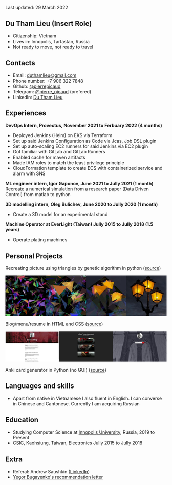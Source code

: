 Last updated: 29 March 2022
## Du Tham Lieu (Insert Role)
- Citizenship: Vietnam
- Lives in: Innopolis, Tartastan, Russia	
- Not ready to move, not ready to travel

## Contacts
- Email: duthamlieu@gmail.com
- Phone number: +7 906 322 7848
- Github: [@pierrepicaud](https://github.com/pierrepicaud)
- Telegram: [@pierre_picaud](https://t.me/pierre_picaud) (prefered)
- LinkedIn: [Du Tham Lieu](https://www.linkedin.com/in/duthamlieu/)

## Experiences
**DevOps Intern, Provectus, November 2021 to Ferbuary 2022 (4 months)**
- Deployed Jenkins (Helm) on EKS via Terraform
- Set up said Jenkins Configuration as Code via Jcas, Job DSL plugin
- Set up auto-scaling EC2 runners for said Jenkins via EC2 plugin
- Got familiar with GitLab and GitLab Runners
- Enabled cache for maven artifacts
- Made IAM roles to match the least privilege principle
- CloudFormation template to create ECS with containerized service and alarm with SNS

**ML engineer intern, Igor Gaponov, June 2021 to Jully 2021 (1 month)**
 Recreate a numerical simulation from a research paper (Data Driven Control) from matlab to python

**3D modelling intern, Oleg Bulichev, June 2020 to Jully 2020 (1 month)**
- Create a 3D model for an experimental stand

**Machine Operator at EverLight (Taiwan) Jully 2015 to Jully 2018 (1.5 years)**
- Operate plating machines

## Personal Projects
Recreating picture using triangles by genetic algorithm in python ([source](https://github.com/pierrepicaud/recreate_images_from_triangle))

![triangles.jpeg](./_resources/triangles.jpeg)


Blog/menu/resume in HTML and CSS ([source](https://github.com/pierrepicaud/coding_playground/tree/main/web/toy_projects))


![MergedImages.jpg](./_resources/MergedImages.jpg)




Anki card generator in Python (no GUI) ([source](https://github.com/pierrepicaud/coding_playground/tree/main/python/anki_mental_math_generator))

## Languages and skills
- Apart from native in Vietnamese I also fluent in English. I can converse in Chinese and Cantonese. Currently I am acquiring Russian

## Education
- Studying Computer Science at [Innopolis University](https://innopolis.university/en/), Russia, 2019 to Present
- [CSIC](https://www.csic.khc.edu.tw/website/csic_EN/index.htm), Kaohsiung, Taiwan, Electronics Jully 2015 to Jully 2018

## Extra
- Referal: Andrew Saushkin ([LinkedIn](https://www.linkedin.com/in/andrew-saushkin/))
- [Yegor Bugayenko's recommendation letter](https://www.yegor256.com/2021/12/01/teaching.html)